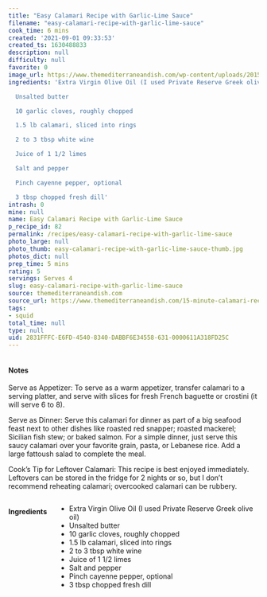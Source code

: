 ```yaml
---
title: "Easy Calamari Recipe with Garlic-Lime Sauce"
filename: "easy-calamari-recipe-with-garlic-lime-sauce"
cook_time: 6 mins
created: '2021-09-01 09:33:53'
created_ts: 1630488833
description: null
difficulty: null
favorite: 0
image_url: https://www.themediterraneandish.com/wp-content/uploads/2015/03/Calamari-Recipe-3-683x1024.jpg
ingredients: 'Extra Virgin Olive Oil (I used Private Reserve Greek olive oil)

  Unsalted butter

  10 garlic cloves, roughly chopped

  1.5 lb calamari, sliced into rings

  2 to 3 tbsp white wine

  Juice of 1 1/2 limes

  Salt and pepper

  Pinch cayenne pepper, optional

  3 tbsp chopped fresh dill'
intrash: 0
mine: null
name: Easy Calamari Recipe with Garlic-Lime Sauce
p_recipe_id: 82
permalink: /recipes/easy-calamari-recipe-with-garlic-lime-sauce
photo_large: null
photo_thumb: easy-calamari-recipe-with-garlic-lime-sauce-thumb.jpg
photos_dict: null
prep_time: 5 mins
rating: 5
servings: Serves 4
slug: easy-calamari-recipe-with-garlic-lime-sauce
source: themediterraneandish.com
source_url: https://www.themediterraneandish.com/15-minute-calamari-recipe/
tags:
- squid
total_time: null
type: null
uid: 2831FFFC-E6FD-4540-8340-DABBF6E34558-631-0000611A318FD25C
---
```

<div class="large-8 medium-7 columns" id="writeup">		<div id="notes"><h4>Notes</h4>
<div class="box box-notes"><p>Serve as Appetizer: To serve as a warm appetizer, transfer calamari to a serving platter, and serve with slices for fresh French baguette or crostini (it will serve 6 to 8).</p>
<p>Serve as Dinner: Serve this calamari for dinner as part of a big seafood feast next to other dishes like roasted red snapper; roasted mackerel; Sicilian fish stew; or baked salmon. For a simple dinner, just serve this saucy calamari over your favorite grain, pasta, or Lebanese rice. Add a large fattoush salad to complete the meal.</p>
<p>Cook’s Tip for Leftover Calamari: This recipe is best enjoyed immediately. Leftovers can be stored in the fridge for 2 nights or so, but I don’t recommend reheating calamari; overcooked calamari can be rubbery.</p>
</div></div>	</div><!-- #writeup -->
</div><!-- #row-one -->
<div class="row" id="row-two">	<div class="medium-4 small-5 columns" id="ingredients"><h4>Ingredients</h4><div class="box box-ingredients content"><ul>
<li>Extra Virgin Olive Oil (I used Private Reserve Greek olive oil)</li>
<li>Unsalted butter</li>
<li>10 garlic cloves, roughly chopped</li>
<li>1.5 lb calamari, sliced into rings</li>
<li>2 to 3 tbsp white wine</li>
<li>Juice of 1 1/2 limes</li>
<li>Salt and pepper</li>
<li>Pinch cayenne pepper, optional</li>
<li>3 tbsp chopped fresh dill</li>
</ul>
</div>	</div>	<div class="medium-6 small-7 columns" id="directions">	</div>